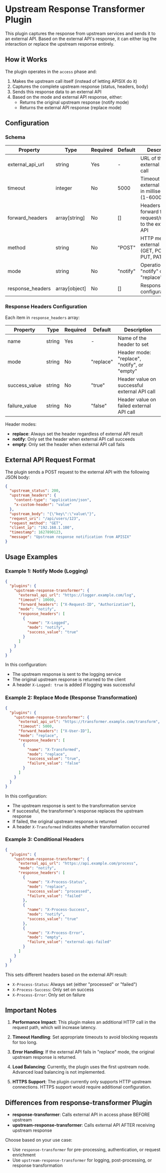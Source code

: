 # Upstream Response Transformer Plugin

This plugin captures the response from upstream services and sends it to an external API. Based on the external API's response, it can either log the interaction or replace the upstream response entirely.

## How it Works

The plugin operates in the `access` phase and:
1. Makes the upstream call itself (instead of letting APISIX do it)
2. Captures the complete upstream response (status, headers, body)
3. Sends this response data to an external API
4. Based on the mode and external API response, either:
   - Returns the original upstream response (notify mode)
   - Returns the external API response (replace mode)

## Configuration

### Schema

| Property | Type | Required | Default | Description |
|----------|------|----------|---------|-------------|
| external_api_url | string | Yes | - | URL of the external API to call |
| timeout | integer | No | 5000 | Timeout for external API call in milliseconds (1-60000) |
| forward_headers | array[string] | No | [] | Headers to forward from request/response to the external API |
| method | string | No | "POST" | HTTP method for external API call (GET, POST, PUT, PATCH) |
| mode | string | No | "notify" | Operation mode: "notify" or "replace" |
| response_headers | array[object] | No | [] | Response header configurations |

### Response Headers Configuration

Each item in `response_headers` array:

| Property | Type | Required | Default | Description |
|----------|------|----------|---------|-------------|
| name | string | Yes | - | Name of the header to set |
| mode | string | No | "replace" | Header mode: "replace", "notify", or "empty" |
| success_value | string | No | "true" | Header value on successful external API call |
| failure_value | string | No | "false" | Header value on failed external API call |

Header modes:
- **replace**: Always set the header regardless of external API result
- **notify**: Only set the header when external API call succeeds
- **empty**: Only set the header when external API call fails

## External API Request Format

The plugin sends a POST request to the external API with the following JSON body:

```json
{
  "upstream_status": 200,
  "upstream_headers": {
    "content-type": "application/json",
    "x-custom-header": "value"
  },
  "upstream_body": "{\"key\":\"value\"}",
  "request_uri": "/api/users/123",
  "request_method": "GET",
  "client_ip": "192.168.1.100",
  "timestamp": 1627890123,
  "message": "Upstream response notification from APISIX"
}
```

## Usage Examples

### Example 1: Notify Mode (Logging)

```json
{
  "plugins": {
    "upstream-response-transformer": {
      "external_api_url": "https://logger.example.com/log",
      "timeout": 10000,
      "forward_headers": ["X-Request-ID", "Authorization"],
      "mode": "notify",
      "response_headers": [
        {
          "name": "X-Logged",
          "mode": "notify",
          "success_value": "true"
        }
      ]
    }
  }
}
```

In this configuration:
- The upstream response is sent to the logging service
- The original upstream response is returned to the client
- A header `X-Logged: true` is added if logging was successful

### Example 2: Replace Mode (Response Transformation)

```json
{
  "plugins": {
    "upstream-response-transformer": {
      "external_api_url": "https://transformer.example.com/transform",
      "timeout": 5000,
      "forward_headers": ["X-User-ID"],
      "mode": "replace",
      "response_headers": [
        {
          "name": "X-Transformed",
          "mode": "replace",
          "success_value": "true",
          "failure_value": "false"
        }
      ]
    }
  }
}
```

In this configuration:
- The upstream response is sent to the transformation service
- If successful, the transformer's response replaces the upstream response
- If failed, the original upstream response is returned
- A header `X-Transformed` indicates whether transformation occurred

### Example 3: Conditional Headers

```json
{
  "plugins": {
    "upstream-response-transformer": {
      "external_api_url": "https://api.example.com/process",
      "mode": "notify",
      "response_headers": [
        {
          "name": "X-Process-Status",
          "mode": "replace",
          "success_value": "processed",
          "failure_value": "failed"
        },
        {
          "name": "X-Process-Success",
          "mode": "notify",
          "success_value": "true"
        },
        {
          "name": "X-Process-Error",
          "mode": "empty",
          "failure_value": "external-api-failed"
        }
      ]
    }
  }
}
```

This sets different headers based on the external API result:
- `X-Process-Status`: Always set (either "processed" or "failed")
- `X-Process-Success`: Only set on success
- `X-Process-Error`: Only set on failure

## Important Notes

1. **Performance Impact**: This plugin makes an additional HTTP call in the request path, which will increase latency.

2. **Timeout Handling**: Set appropriate timeouts to avoid blocking requests for too long.

3. **Error Handling**: If the external API fails in "replace" mode, the original upstream response is returned.

4. **Load Balancing**: Currently, the plugin uses the first upstream node. Advanced load balancing is not implemented.

5. **HTTPS Support**: The plugin currently only supports HTTP upstream connections. HTTPS support would require additional configuration.

## Differences from response-transformer Plugin

- **response-transformer**: Calls external API in access phase BEFORE upstream
- **upstream-response-transformer**: Calls external API AFTER receiving upstream response

Choose based on your use case:
- Use `response-transformer` for pre-processing, authentication, or request enrichment
- Use `upstream-response-transformer` for logging, post-processing, or response transformation 